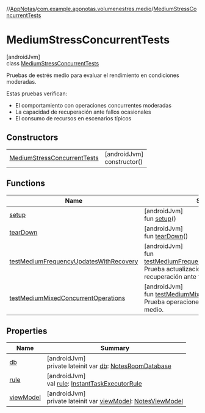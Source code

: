 //[AppNotas](../../../index.md)/[com.example.appnotas.volumenestres.medio](../index.md)/[MediumStressConcurrentTests](index.md)

# MediumStressConcurrentTests

[androidJvm]\
class [MediumStressConcurrentTests](index.md)

Pruebas de estrés medio para evaluar el rendimiento en condiciones moderadas.

Estas pruebas verifican:

- 
   El comportamiento con operaciones concurrentes moderadas
- 
   La capacidad de recuperación ante fallos ocasionales
- 
   El consumo de recursos en escenarios típicos

## Constructors

| | |
|---|---|
| [MediumStressConcurrentTests](-medium-stress-concurrent-tests.md) | [androidJvm]<br>constructor() |

## Functions

| Name | Summary |
|---|---|
| [setup](setup.md) | [androidJvm]<br>fun [setup](setup.md)() |
| [tearDown](tear-down.md) | [androidJvm]<br>fun [tearDown](tear-down.md)() |
| [testMediumFrequencyUpdatesWithRecovery](test-medium-frequency-updates-with-recovery.md) | [androidJvm]<br>fun [testMediumFrequencyUpdatesWithRecovery](test-medium-frequency-updates-with-recovery.md)()<br>Prueba actualizaciones frecuentes con recuperación ante fallos. |
| [testMediumMixedConcurrentOperations](test-medium-mixed-concurrent-operations.md) | [androidJvm]<br>fun [testMediumMixedConcurrentOperations](test-medium-mixed-concurrent-operations.md)()<br>Prueba operaciones concurrentes en volumen medio. |

## Properties

| Name | Summary |
|---|---|
| [db](db.md) | [androidJvm]<br>private lateinit var [db](db.md): [NotesRoomDatabase](../../com.example.appnotas.database/-notes-room-database/index.md) |
| [rule](rule.md) | [androidJvm]<br>val [rule](rule.md): [InstantTaskExecutorRule](https://developer.android.com/reference/kotlin/androidx/arch/core/executor/testing/InstantTaskExecutorRule.html) |
| [viewModel](view-model.md) | [androidJvm]<br>private lateinit var [viewModel](view-model.md): [NotesViewModel](../../com.example.appnotas.database/-notes-view-model/index.md) |
